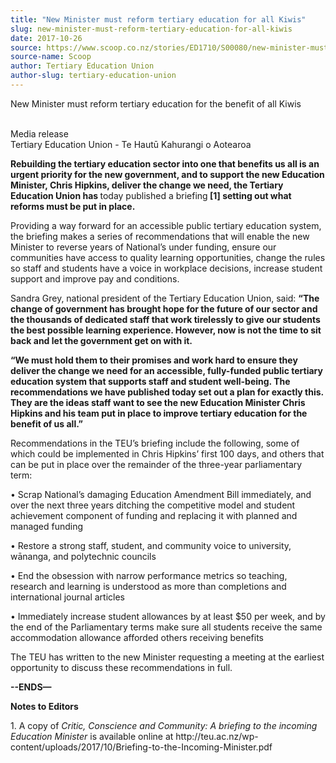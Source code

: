 ```yaml
---
title: "New Minister must reform tertiary education for all Kiwis"
slug: new-minister-must-reform-tertiary-education-for-all-kiwis
date: 2017-10-26
source: https://www.scoop.co.nz/stories/ED1710/S00080/new-minister-must-reform-tertiary-education-for-all-kiwis.htm
source-name: Scoop
author: Tertiary Education Union
author-slug: tertiary-education-union
---
```


<p>New Minister must reform tertiary education for the benefit
of all Kiwis</p>

<p><br>Media release<br>Tertiary Education Union
- Te Hautū Kahurangi o Aotearoa</p>

<p><strong>Rebuilding the
tertiary education sector into one that benefits us all is
an urgent priority for the new government, and to support
the new Education Minister, Chris Hipkins, deliver the
change we need, the Tertiary Education Union has </strong>today published a briefing<strong> [1]
setting out what reforms must be put in
place.</strong></p>

<p>Providing a way forward for an accessible
public tertiary education system, the briefing makes a
series of recommendations that will enable the new Minister
to reverse years of National’s under funding, ensure our
communities have access to quality learning opportunities,
change the rules so staff and students have a voice in
workplace decisions, increase student support and improve
pay and conditions.</p>

<p>Sandra Grey, national president of the
Tertiary Education Union, said: <strong>“The change of
government has brought hope for the future of our sector and
the thousands of dedicated staff that work tirelessly to
give our students the best possible learning experience.
However, now is not the time to sit back and let the
government get on with it.</strong></p>

<p><strong>“We must
hold them to their promises and work hard to ensure they
deliver the change we need for an accessible, fully-funded
public tertiary education system that supports staff and
student well-being. The recommendations we have published
today set out a plan for exactly this. They are the ideas
staff want to see the new Education Minister Chris Hipkins
and his team put in place to improve tertiary education for
the benefit of us all.”</strong>
</p>

<p>Recommendations in the
TEU’s briefing include the following, some of which could
be implemented in Chris Hipkins’ first 100 days, and
others that can be put in place over the remainder of the
three-year parliamentary term:</p>

<p>• Scrap National’s
damaging Education Amendment Bill immediately, and over the
next three years ditching the competitive model and student
achievement component of funding and replacing it with
planned and managed funding</p>

<p>• Restore a strong staff,
student, and community voice to university, wānanga, and
polytechnic councils</p>

<p>• End the obsession with narrow
performance metrics so teaching, research and learning is
understood as more than completions and international
journal articles</p>

<p>• Immediately increase student
allowances by at least $50 per week, and by the end of the
Parliamentary terms make sure all students receive the same
accommodation allowance afforded others receiving
benefits</p>

<p>The TEU has written to the new Minister
requesting a meeting at the earliest opportunity to discuss
these recommendations in
full.</p>

<p><strong>--ENDS—</strong></p>

<p><strong>Notes to
Editors</strong></p>

<p>1. A copy of <i>Critic, Conscience and
Community: A briefing to the incoming Education Minister
</i>is available online at http://teu.ac.nz/wp-content/uploads/2017/10/Briefing-to-the-Incoming-Minister.pdf
</p>